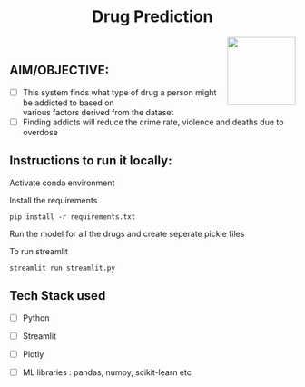 
<h1 align="center">  Drug Prediction </h1><img align='right' src = "https://media3.giphy.com/media/YJBlSqK9xKO52/200w.gif?cid=82a1493b1sark9t3bfz10jl6vhyst4bjypyp1g8am7h8bj4s&rid=200w.gif&ct=g"  height="120" alt="">

<br/>

## AIM/OBJECTIVE:

- [ ] This system finds what type of drug a person might be addicted to based on <br/> various factors derived from the dataset
- [ ] Finding addicts will reduce the crime rate, violence and deaths due to <br/> overdose                                                     

## Instructions to run it locally:

Activate conda environment
</br>

Install the requirements

```
pip install -r requirements.txt  
```

Run the model for all the drugs and create seperate pickle files

    
To run streamlit  
```
streamlit run streamlit.py
```  

## Tech Stack used
- [ ] Python
- [ ] Streamlit
- [ ] Plotly
- [ ] ML libraries : pandas, numpy, scikit-learn etc





